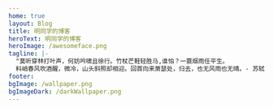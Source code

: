 ```yaml
---
home: true
layout: Blog
title: 明同学的博客
heroText: 明同学的博客
heroImage: /awesomeface.png
tagline: |-
  "莫听穿林打叶声，何妨吟啸且徐行。竹杖芒鞋轻胜马,谁怕？一蓑烟雨任平生。
  料峭春风吹酒醒，微冷，山头斜照却相迎。回首向来萧瑟处，归去，也无风雨也无晴。- 苏轼 -《定风波》"
footer: 
bgImage: /wallpaper.png
bgImageDark: /darkWallpaper.png
---
```


